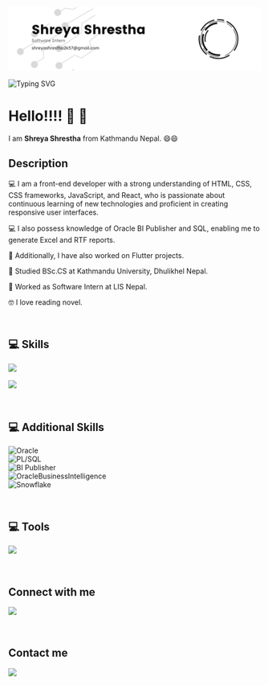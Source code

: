<img src="CoverImage.png"/>
<br/>

![Typing SVG](https://readme-typing-svg.demolab.com/?font=Exo&size=24&color=1367FBFF&weight=700&lines=Hello,+I+am+Shreya+Shrestha;Welcome+to+my+profile+!!!)

# Hello!!!! :wave: :wave:

I am **Shreya Shrestha** from Kathmandu Nepal. :smile::smile: 

## Description
:computer: I am a front-end developer with a strong understanding of HTML, CSS, CSS frameworks, JavaScript, and React, who is passionate about continuous learning of new technologies and proficient in creating responsive user interfaces.

:computer: I also possess knowledge of Oracle BI Publisher and SQL, enabling me to generate Excel and RTF reports.

:iphone: Additionally, I have also worked on Flutter projects.

:book: Studied BSc.CS at Kathmandu University, Dhulikhel Nepal.

:office: Worked as Software Intern at LIS Nepal.

:nerd_face: I love reading novel.

<br/>

## :computer: Skills 

<p>
    <img src="https://skillicons.dev/icons?i=html,css,js,react,redux" />
</p>
<p>
    <img src="https://skillicons.dev/icons?i=tailwind,firebase,dart,flutter,mysql" />
</p>

<br/>

## :computer: Additional Skills

![Oracle](https://img.shields.io/badge/Oracle-%2320232a?style=for-the-badge&logo=Oracle&logoColor=white&margin=10px)
<br/>
![PL/SQL](https://img.shields.io/badge/PL/SQL-%2320232a?style=for-the-badge&logo=oracle&logoColor=white) 
<br/>
![BI Publisher](https://img.shields.io/badge/BIPublisher-%2320232a?style=for-the-badge&logo=oracle&logoColor=white) 
<br/>
![OracleBusinessIntelligence](https://img.shields.io/badge/OBIEE-%2320232a?style=for-the-badge&logo=oracle&logoColor=white) 
<br/>
![Snowflake](https://img.shields.io/badge/Snowflake-%2320232a?style=for-the-badge&logo=snowflake&logoColor=%2361DAFB) 

<br/>

## :computer: Tools

<p>
    <img src="https://skillicons.dev/icons?i=vscode,git,figma" />
</p>


<br/>

<!-- Contact -->

## Connect with me

<p>
    <a href="https://www.linkedin.com/in/iamshreyastha/">
        <img src="https://skillicons.dev/icons?i=linkedin" />
    </a>
</p>

<br/>


## Contact me
<p>
    <a href="mailto:shreyashrestha2k57@gmail.com">
        <img src="https://skillicons.dev/icons?i=gmail" />
    </a>
</p>
